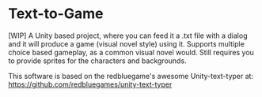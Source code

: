 # Text-to-Game
[WIP]
A Unity based project, where you can feed it a .txt file with a dialog and it will produce a game (visual novel style) using it.
Supports multiple choice based gameplay, as a common visual novel would. 
Still requires you to provide sprites for the characters and backgrounds.

This software is based on the redbluegame's awesome Unity-text-typer at: https://github.com/redbluegames/unity-text-typer
